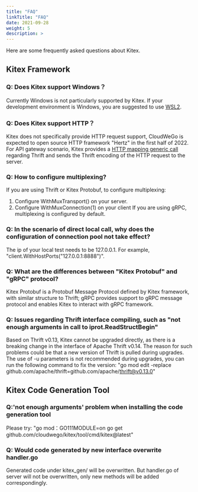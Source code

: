 ```yaml
---
title: "FAQ"
linkTitle: "FAQ"
date: 2021-09-28
weight: 5
description: >
---
```


Here are some frequently asked questions about Kitex.

## Kitex Framework

### Q: Does Kitex support Windows？
Currently Windows is not particularly supported by Kitex. If your development environment is Windows, you are suggested to use [WSL2](https://docs.microsoft.com/en-us/windows/wsl/install).

### Q: Does Kitex support HTTP？
Kitex does not specifically provide HTTP request support, CloudWeGo is expected to open source HTTP framework "Hertz" in the first half of 2022. For API gateway scenario, Kitex provides a [HTTP mapping generic call](https://www.cloudwego.io/docs/tutorials/advanced-feature/generic_call/#2-http-mapping-generic-call) regarding Thrift and sends the Thrift encoding of the HTTP request to the server.

### Q: How to configure multiplexing?
If you are using Thrift or Kitex Protobuf, to configure multiplexing:
1. Configure WithMuxTransport() on your server.
2. Configure WithMuxConnection(1) on your client
If you are using gRPC, multiplexing is configured by default.

### Q: In the scenario of direct local call, why does the configuration of  connection pool not take effect?
The ip of your local test needs to be 127.0.0.1. For example, "client.WithHostPorts("127.0.0.1:8888")".

### Q: What are the differences between "Kitex Protobuf" and "gRPC" protocol?
Kitex Protobuf is a Protobuf Message Protocol defined by Kitex framework, with similar structure to Thrift; gRPC provides support to gRPC message protocol and enables Kitex to interact with gRPC framework.

### Q: Issues regarding Thrift interface compiling, such as "not enough arguments in call to iprot.ReadStructBegin"
Based on Thrift v0.13, Kitex cannot be upgraded directly, as there is a breaking change in the interface of Apache Thrift v0.14. The reason for such problems could be that a new version of Thrift is pulled during upgrades. The use of -u parameters is not recommended during upgrades, you can run the following command to fix the version: "go mod edit -replace github.com/apache/thrift=github.com/apache/thrift@v0.13.0"

## Kitex Code Generation Tool

### Q:'not enough arguments' problem when installing the code generation tool
Please try: "go mod：GO111MODULE=on go get github.com/cloudwego/kitex/tool/cmd/kitex@latest"

### Q: Would code generated by new interface overwrite handler.go
Generated code under kitex_gen/ will be overwritten. But handler.go of server will not be overwritten, only new methods will be added correspondingly.





